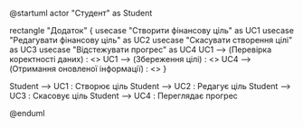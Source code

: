 @startuml
actor "Студент" as Student

rectangle "Додаток" {
    usecase "Створити фінансову ціль" as UC1
    usecase "Редагувати фінансову ціль" as UC2
    usecase "Скасувати створення цілі" as UC3
    usecase "Відстежувати прогрес" as UC4
    UC1 --> (Перевірка коректності даних) : <<include>>
    UC1 --> (Збереження цілі) : <<include>>
    UC4 --> (Отримання оновленої інформації) : <<include>>
}

Student --> UC1 : Створює ціль
Student --> UC2 : Редагує ціль
Student --> UC3 : Скасовує ціль
Student --> UC4 : Переглядає прогрес

@enduml
